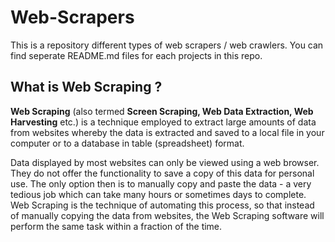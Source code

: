 # Web-Scrapers

This is a repository different types of web scrapers / web crawlers.
You can find seperate README.md files for each projects in this repo.

## What is Web Scraping ?

<b>Web Scraping</b> (also termed <b>Screen Scraping, Web Data Extraction, Web Harvesting</b> etc.) is a technique employed to extract large amounts of data from websites whereby the data is extracted and saved to a local file in your computer or to a database in table (spreadsheet) format.

Data displayed by most websites can only be viewed using a web browser. They do not offer the functionality to save a copy of this data for personal use. The only option then is to manually copy and paste the data - a very tedious job which can take many hours or sometimes days to complete. Web Scraping is the technique of automating this process, so that instead of manually copying the data from websites, the Web Scraping software will perform the same task within a fraction of the time.
